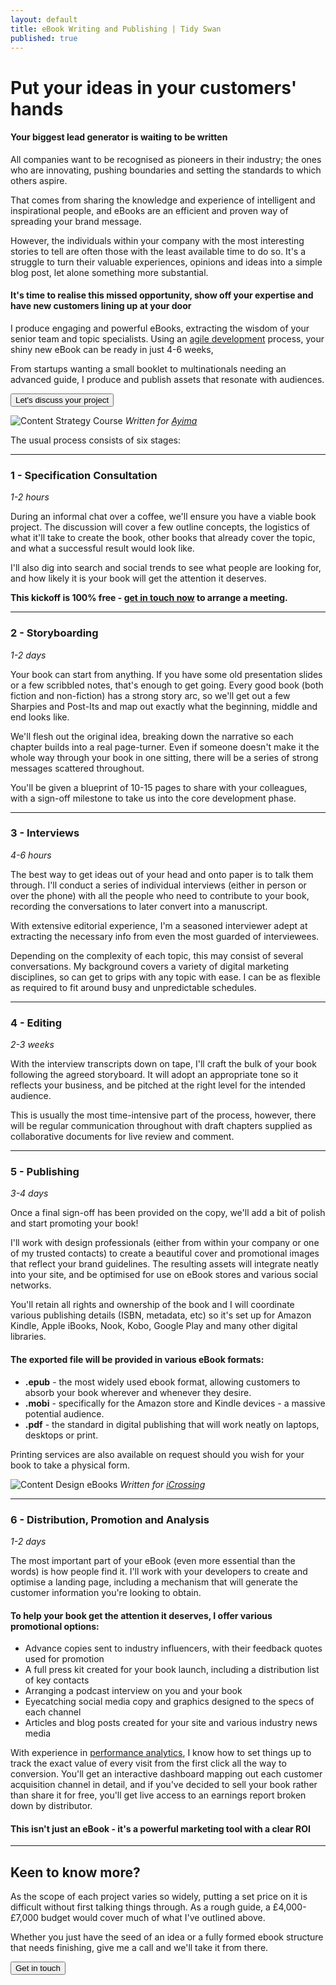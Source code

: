 ```yaml
---
layout: default
title: eBook Writing and Publishing | Tidy Swan
published: true
---
```

# Put your ideas in your customers' hands

#### Your biggest lead generator is waiting to be written

All companies want to be recognised as pioneers in their industry; the ones who are innovating, pushing boundaries and setting the standards to which others aspire.

That comes from sharing the knowledge and experience of intelligent and inspirational people, and eBooks are an efficient and proven way of spreading your brand message.

However, the individuals within your company with the most interesting stories to tell are often those with the least available time to do so. It's a struggle to turn their valuable experiences, opinions and ideas into a simple blog post, let alone something more substantial.

#### It's time to realise this missed opportunity, show off your expertise and have new customers lining up at your door

I produce engaging and powerful eBooks, extracting the wisdom of your senior team and topic specialists. Using an [agile development](/contracting-cv/) process, your shiny new eBook can be ready in just 4-6 weeks,

From startups wanting a small booklet to multinationals needing an advanced guide, I produce and publish assets that resonate with audiences.

<a href="/contact"><button class="button">Let's discuss your project</button></a>

![Content Strategy Course](/assets/img/diy-content-marketing-strategy.jpg)
_Written for [Ayima](https://www.ayima.com)_

The usual process consists of six stages:

---
### 1 - Specification Consultation
_1-2 hours_

During an informal chat over a coffee, we'll ensure you have a viable book project. The discussion will cover a few outline concepts, the logistics of what it'll take to create the book, other books that already cover the topic, and what a successful result would look like.

I'll also dig into search and social trends to see what people are looking for, and how likely it is your book will get the attention it deserves.

**This kickoff is 100% free - [get in touch now](/contact) to arrange a meeting.**

---
### 2 - Storyboarding
_1-2 days_

Your book can start from anything. If you have some old presentation slides or a few scribbled notes, that's enough to get going. Every good book (both fiction and non-fiction) has a strong story arc, so we'll get out a few Sharpies and Post-Its and map out exactly what the beginning, middle and end looks like.

We'll flesh out the original idea, breaking down the narrative so each chapter builds into a real page-turner. Even if someone doesn't make it the whole way through your book in one sitting, there will be a series of strong messages scattered throughout.

You'll be given a blueprint of 10-15 pages to share with your colleagues, with a sign-off milestone to take us into the core development phase.

---
### 3 - Interviews
_4-6 hours_

The best way to get ideas out of your head and onto paper is to talk them through. I'll conduct a series of individual interviews (either in person or over the phone) with all the people who need to contribute to your book, recording the conversations to later convert into a manuscript.

With extensive editorial experience, I'm a seasoned interviewer adept at extracting the necessary info from even the most guarded of interviewees.

Depending on the complexity of each topic, this may consist of several conversations. My background covers a variety of digital marketing disciplines, so can get to grips with any topic with ease. I can be as flexible as required to fit around busy and unpredictable schedules.

---
### 4 - Editing
_2-3 weeks_

With the interview transcripts down on tape, I'll craft the bulk of your book following the agreed storyboard. It will adopt an appropriate tone so it reflects your business, and be pitched at the right level for the intended audience.

This is usually the most time-intensive part of the process, however, there will be regular communication throughout with draft chapters supplied as collaborative documents for live review and comment.

---
### 5 - Publishing
_3-4 days_

Once a final sign-off has been provided on the copy, we'll add a bit of polish and start promoting your book!

I'll work with design professionals (either from within your company or one of my trusted contacts) to create a beautiful cover and promotional images that reflect your brand guidelines. The resulting assets will integrate neatly into your site, and be optimised for use on eBook stores and various social networks.

You'll retain all rights and ownership of the book and I will coordinate various publishing details (ISBN, metadata, etc) so it's set up for Amazon Kindle, Apple iBooks, Nook, Kobo, Google Play and many other digital libraries.

#### The exported file will be provided in various eBook formats:

- **.epub** - the most widely used ebook format, allowing customers to absorb your book wherever and whenever they desire.
- **.mobi** - specifically for the Amazon store and Kindle devices - a massive potential audience.
- **.pdf** - the standard in digital publishing that will work neatly on laptops, desktops or print.

Printing services are also available on request should you wish for your book to take a physical form.

![Content Design eBooks](/assets/img/ebooks.png)
_Written for [iCrossing](https://www.icrossing.com/uk/)_

---
### 6 - Distribution, Promotion and Analysis
_1-2 days_

The most important part of your eBook (even more essential than the words) is how people find it. I'll work with your developers to create and optimise a landing page, including a mechanism that will generate the customer information you're looking to obtain.

#### To help your book get the attention it deserves, I offer various promotional options:
- Advance copies sent to industry influencers, with their feedback quotes used for promotion
- A full press kit created for your book launch, including a distribution list of key contacts
- Arranging a podcast interview on you and your book
- Eyecatching social media copy and graphics designed to the specs of each channel
- Articles and blog posts created for your site and various industry news media

With experience in [performance analytics](/consultancy/performance-analytics/), I know how to set things up to track the exact value of every visit from the first click all the way to conversion. You'll get an interactive dashboard mapping out each customer acquisition channel in detail, and if you've decided to sell your book rather than share it for free, you'll get live access to an earnings report broken down by distributor.

#### This isn't just an eBook - it's a powerful marketing tool with a clear ROI

---
## Keen to know more?

As the scope of each project varies so widely, putting a set price on it is difficult without first talking things through. As a rough guide, a £4,000-£7,000 budget would cover much of what I've outlined above.

Whether you just have the seed of an idea or a fully formed ebook structure that needs finishing, give me a call and we'll take it from there.

<a href="/contact"><button class="button">Get in touch</button></a>
